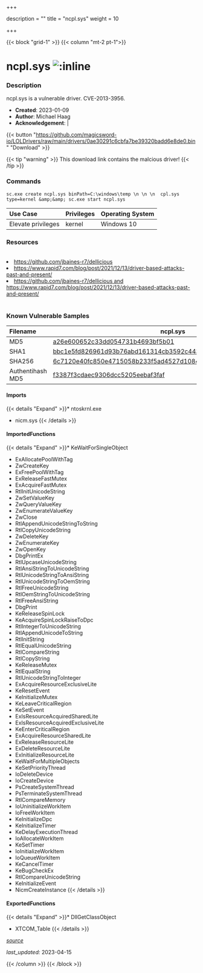 +++

description = ""
title = "ncpl.sys"
weight = 10

+++


{{< block "grid-1" >}}
{{< column "mt-2 pt-1">}}


# ncpl.sys ![:inline](/images/twitter_verified.png) 


### Description

ncpl.sys is a vulnerable driver. CVE-2013-3956.

- **Created**: 2023-01-09
- **Author**: Michael Haag
- **Acknowledgement**:  | [](https://twitter.com/)


{{< button "https://github.com/magicsword-io/LOLDrivers/raw/main/drivers/0ae30291c6cbfa7be39320badd6e8de0.bin" "Download" >}}

{{< tip "warning" >}}
This download link contains the malcious driver!
{{< /tip >}}

### Commands

```
sc.exe create ncpl.sys binPath=C:\windows\temp \n \n \n  cpl.sys type=kernel &amp;&amp; sc.exe start ncpl.sys
```

| Use Case | Privileges | Operating System | 
|:---- | ---- | ---- |
| Elevate privileges | kernel | Windows 10 |

### Resources
<br>
<li><a href=" https://github.com/jbaines-r7/dellicious"> https://github.com/jbaines-r7/dellicious</a></li>
<li><a href=" https://www.rapid7.com/blog/post/2021/12/13/driver-based-attacks-past-and-present/"> https://www.rapid7.com/blog/post/2021/12/13/driver-based-attacks-past-and-present/</a></li>
<li><a href="https://github.com/jbaines-r7/dellicious and https://www.rapid7.com/blog/post/2021/12/13/driver-based-attacks-past-and-present/">https://github.com/jbaines-r7/dellicious and https://www.rapid7.com/blog/post/2021/12/13/driver-based-attacks-past-and-present/</a></li>
<br>

### Known Vulnerable Samples

| Filename | ncpl.sys |
|:---- | ---- | 
| MD5 | <a href="https://www.virustotal.com/gui/file/a26e600652c33dd054731b4693bf5b01">a26e600652c33dd054731b4693bf5b01</a> |
| SHA1 | <a href="https://www.virustotal.com/gui/file/bbc1e5fd826961d93b76abd161314cb3592c4436">bbc1e5fd826961d93b76abd161314cb3592c4436</a> |
| SHA256 | <a href="https://www.virustotal.com/gui/file/6c7120e40fc850e4715058b233f5ad4527d1084a909114fd6a36b7b7573c4a44">6c7120e40fc850e4715058b233f5ad4527d1084a909114fd6a36b7b7573c4a44</a> |
| Authentihash MD5 | <a href="https://www.virustotal.com/gui/search/authentihash%f3387f3cdaec9306dcc5205eebaf3faf">f3387f3cdaec9306dcc5205eebaf3faf</a> || Authentihash SHA1 | <a href="https://www.virustotal.com/gui/search/authentihash%eecf71aa5767c90ead5f86f5438951f4c764b655">eecf71aa5767c90ead5f86f5438951f4c764b655</a> || Authentihash SHA256 | <a href="https://www.virustotal.com/gui/search/authentihash%7b68763c39b45534854ec382434fd5a9640942c1f7393857af642ee327d4c570">7b68763c39b45534854ec382434fd5a9640942c1f7393857af642ee327d4c570</a> || Signature | Novell, Inc., VeriSign Class 3 Code Signing 2009-2 CA, VeriSign Class 3 Public Primary CA   || Company | Novell, Inc. || Description | Novell Client Portability Layer || Product | Novell XTier || OriginalFilename | NICM.SYS |
#### Imports
{{< details "Expand" >}}* ntoskrnl.exe
* nicm.sys
{{< /details >}}
#### ImportedFunctions
{{< details "Expand" >}}* KeWaitForSingleObject
* ExAllocatePoolWithTag
* ZwCreateKey
* ExFreePoolWithTag
* ExReleaseFastMutex
* ExAcquireFastMutex
* RtlInitUnicodeString
* ZwSetValueKey
* ZwQueryValueKey
* ZwEnumerateValueKey
* ZwClose
* RtlAppendUnicodeStringToString
* RtlCopyUnicodeString
* ZwDeleteKey
* ZwEnumerateKey
* ZwOpenKey
* DbgPrintEx
* RtlUpcaseUnicodeString
* RtlAnsiStringToUnicodeString
* RtlUnicodeStringToAnsiString
* RtlUnicodeStringToOemString
* RtlFreeUnicodeString
* RtlOemStringToUnicodeString
* RtlFreeAnsiString
* DbgPrint
* KeReleaseSpinLock
* KeAcquireSpinLockRaiseToDpc
* RtlIntegerToUnicodeString
* RtlAppendUnicodeToString
* RtlInitString
* RtlEqualUnicodeString
* RtlCompareString
* RtlCopyString
* KeReleaseMutex
* RtlEqualString
* RtlUnicodeStringToInteger
* ExAcquireResourceExclusiveLite
* KeResetEvent
* KeInitializeMutex
* KeLeaveCriticalRegion
* KeSetEvent
* ExIsResourceAcquiredSharedLite
* ExIsResourceAcquiredExclusiveLite
* KeEnterCriticalRegion
* ExAcquireResourceSharedLite
* ExReleaseResourceLite
* ExDeleteResourceLite
* ExInitializeResourceLite
* KeWaitForMultipleObjects
* KeSetPriorityThread
* IoDeleteDevice
* IoCreateDevice
* PsCreateSystemThread
* PsTerminateSystemThread
* RtlCompareMemory
* IoUninitializeWorkItem
* IoFreeWorkItem
* KeInitializeDpc
* KeInitializeTimer
* KeDelayExecutionThread
* IoAllocateWorkItem
* KeSetTimer
* IoInitializeWorkItem
* IoQueueWorkItem
* KeCancelTimer
* KeBugCheckEx
* RtlCompareUnicodeString
* KeInitializeEvent
* NicmCreateInstance
{{< /details >}}
#### ExportedFunctions
{{< details "Expand" >}}* DllGetClassObject
* XTCOM_Table
{{< /details >}}



[*source*](https://github.com/magicsword-io/LOLDrivers/tree/main/yaml/ncpl.yaml)

*last_updated:* 2023-04-15








{{< /column >}}
{{< /block >}}
